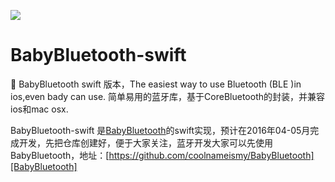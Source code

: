 ![](https://camo.githubusercontent.com/18f5e8bab350bf7ec2ab267126bbfbf3a5b65337/687474703a2f2f696d616765732e6a756d70706f2e636f6d2f75706c6f6164732f42616279426c7565746f6f74685f6c6f676f2e706e67)

# BabyBluetooth-swift

:baby: BabyBluetooth swift 版本，The easiest way to use Bluetooth (BLE )in ios,even bady can use. 简单易用的蓝牙库，基于CoreBluetooth的封装，并兼容ios和mac osx.

BabyBluetooth-swift 是[BabyBluetooth]的swift实现，预计在2016年04-05月完成开发，先把仓库创建好，便于大家关注，蓝牙开发大家可以先使用 BabyBluetooth，地址：[https://github.com/coolnameismy/BabyBluetooth][BabyBluetooth]


 











[BabyBluetooth]:https://github.com/coolnameismy/BabyBluetooth
